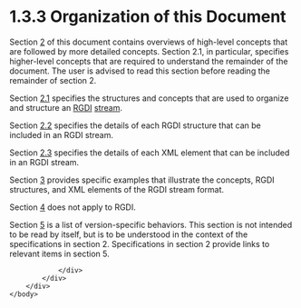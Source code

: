 <html dir="LTR" xmlns:mshelp="http://msdn.microsoft.com/mshelp" xmlns:ddue="http://ddue.schemas.microsoft.com/authoring/2003/5" xmlns:xlink="http://www.w3.org/1999/xlink" xmlns:tool="http://www.microsoft.com/tooltip">
    <head>
        <meta http-equiv="Content-Type" content="text/html; CHARSET=utf-8"></meta>
        <meta name="save" content="history"></meta>
        <title>1.3.3 Organization of this Document</title>
        <xml>
            <mshelp:toctitle title="1.3.3 Organization of this Document"></mshelp:toctitle>
            <mshelp:rltitle title="[MS-RGDI]: Organization of this Document"></mshelp:rltitle>
            <mshelp:keyword index="A" term="ba1012db-52a1-4686-9940-307b29f1f811"></mshelp:keyword>
            <mshelp:attr name="DCSext.ContentType" value="open specification"></mshelp:attr>
            <mshelp:attr name="AssetID" value="ba1012db-52a1-4686-9940-307b29f1f811"></mshelp:attr>
            <mshelp:attr name="TopicType" value="kbRef"></mshelp:attr>
            <mshelp:attr name="DCSext.Title" value="[MS-RGDI]: Organization of this Document" />
        </xml>
    </head>
    <body>
        <div id="header">
            <h1 class="heading">1.3.3 Organization of this Document</h1>
        </div>
        <div id="mainSection">
            <div id="mainBody">
                <div id="allHistory" class="saveHistory"></div>
                <div id="sectionSection0" class="section" name="collapseableSection">
                    

<p>Section <a href="94074a9a-494f-4ca3-b3d6-88c69980f028.html">2</a>
of this document contains overviews of high-level concepts that are followed by
more detailed concepts. Section 2.1, in particular, specifies higher-level
concepts that are required to understand the remainder of the document. The
user is advised to read this section before reading the remainder of
section 2.</p>

<p>Section <a href="cea69afe-6c95-4340-ad91-8bdcb85cd796.html">2.1</a> specifies the
structures and concepts that are used to organize and structure an <a href="557e6223-9107-4be3-9f7c-b83beb5d16fc.html#gt_3b4b2dcd-d68b-47da-9487-52e52fc60057">RGDI</a> <a href="557e6223-9107-4be3-9f7c-b83beb5d16fc.html#gt_f3529cd8-50da-4f36-aa0b-66af455edbb6">stream</a>.</p>

<p>Section <a href="73391ef2-f7d7-4583-8ea1-86ace8e120d6.html">2.2</a>
specifies the details of each RGDI structure that can be included in an RGDI
stream.</p>

<p>Section <a href="38f8a1d8-1435-46a2-a50f-b9049b2bfc50.html">2.3</a>
specifies the details of each XML element that can be included in an RGDI
stream.</p>

<p>Section <a href="f381ef5e-825a-4f4c-9e83-a0aef0e11c64.html">3</a>
provides specific examples that illustrate the concepts, RGDI structures, and
XML elements of the RGDI stream format.</p>

<p>Section <a href="1d34143e-02a9-4797-8f84-41bcd722cb4f.html">4</a>
does not apply to RGDI.</p>

<p>Section <a href="5f16d945-e8a0-4cc3-9547-1c8f3e568219.html">5</a>
is a list of version-specific behaviors. This section is not intended to be
read by itself, but is to be understood in the context of the specifications in
section 2. Specifications in section 2 provide links to relevant items in
section 5.</p>


                </div>
            </div>
        </div>
    </body>
</html>